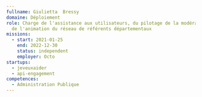 ```yaml
---
fullname: Giulietta  Bressy
domaine: Déploiement
role: Charge de l'assistance aux utilisateurs, du pilotage de la modération et
  de l'animation du réseau de référents départementaux
missions:
  - start: 2021-01-25
    end: 2022-12-30
    status: independent
    employer: Octo
startups:
  - jeveuxaider
  - api-engagement
competences:
  - Administration Publique
---
```

